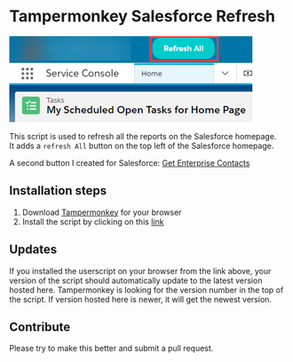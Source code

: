 # Tampermonkey Salesforce Refresh

![Click on Engagement Contacts](https://github.com/goodshort/Tampermonkey-Salesforce-Refresh-All-Reports/blob/main/screenshot.png)

This script is used to refresh all the reports on the Salesforce homepage.<br>
It adds a `refresh All` button on the top left of the Salesforce homepage.<br>

A second button I created for Salesforce: [Get Enterprise Contacts](https://github.com/goodshort/Tampermonkey-Salesforce-Get-Engagement-Contacts)

## Installation steps

1. Download [Tampermonkey](https://www.tampermonkey.net/) for your browser
2. Install the script by clicking on this [link](https://github.com/goodshort/Tampermonkey-Salesforce-Refresh-All-Reports/raw/main/RefreshSalesforceReports.user.js)

## Updates

If you installed the userscript on your browser from the link above, your version of the script should automatically update to the latest version hosted here.
Tampermonkey is looking for the version number in the top of the script. If version hosted here is newer, it will get the newest version.

## Contribute

Please try to make this better and submit a pull request.
